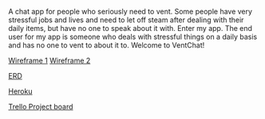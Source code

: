 A chat app for people who seriously need to vent. Some people have very stressful jobs and lives
and need to let off steam after dealing with their daily items, but have no one to speak about it with. Enter my app. The end user for my app is someone who deals with stressful things on a daily basis and has no one to vent to about it to. Welcome to VentChat!

[Wireframe 1](https://drive.google.com/file/d/0B81SnKoP-KWXWlRqaWIyZmtuR3A1dUdHdEtFbU5KdjlnclhN/view?usp=sharing)
[Wireframe 2](https://drive.google.com/file/d/0B81SnKoP-KWXZWs3YXM5bDhKdHBYVENzaG92Y2J4cHFpXy13/view?usp=sharing)

[ERD](https://erdplus.com/edit-diagram/aeedfc05-4591-49ea-b312-c5292e83feef)

[Heroku](https://vent-chat.herokuapp.com/)

[Trello Project board](https://trello.com/b/oq4G00U7/ventchat)